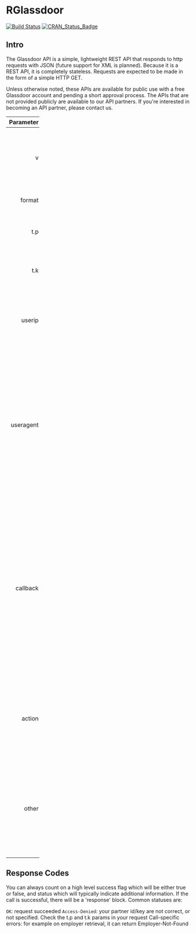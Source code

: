 
<!-- README.md is generated from README.Rmd. Please edit that file -->
RGlassdoor
==========

[![Build Status](https://travis-ci.org/IronistM/RGlassdoor.svg?branch=master)](https://travis-ci.org/IronistM/RGlassdoor) [![CRAN\_Status\_Badge](http://www.r-pkg.org/badges/version/RGlassdoor)](https://cran.r-project.org/package=RGlassdoor)

Intro
-----

The Glassdoor API is a simple, lightweight REST API that responds to http requests with JSON (future support for XML is planned). Because it is a REST API, it is completely stateless. Requests are expected to be made in the form of a simple HTTP GET.

Unless otherwise noted, these APIs are available for public use with a free Glassdoor account and pending a short approval process. The APIs that are not provided publicly are available to our API partners. If you're interested in becoming an API partner, please contact us.

<table style="width:18%;">
<colgroup>
<col width="6%" />
<col width="5%" />
<col width="5%" />
</colgroup>
<thead>
<tr class="header">
<th align="right">Parameter</th>
<th>Explanation</th>
<th>Required?</th>
</tr>
</thead>
<tbody>
<tr class="odd">
<td align="right">v</td>
<td>The API version. The current version is 1 except for jobs, which is currently version 1.1</td>
<td>Yes</td>
</tr>
<tr class="even">
<td align="right">format</td>
<td>Either xml or json as you prefer</td>
<td>Yes</td>
</tr>
<tr class="odd">
<td align="right">t.p</td>
<td>Your partner id, as assigned by Glassdoor</td>
<td>Yes</td>
</tr>
<tr class="even">
<td align="right">t.k</td>
<td>Your partner key, as assigned by Glassdoor</td>
<td>Yes</td>
</tr>
<tr class="odd">
<td align="right">userip</td>
<td>The IP address of the end user to whom the API results will be shown</td>
<td>Yes</td>
</tr>
<tr class="even">
<td align="right">useragent</td>
<td>The User-Agent (browser) of the end user to whom the API results will be shown. Note that you can can obtain this from the &quot;User-Agent&quot; HTTP request header from the end-user</td>
<td>Yes</td>
</tr>
<tr class="odd">
<td align="right">callback</td>
<td>If json is the requested format, you may specify a jsonp callback here, allowing you to make cross-domain calls to the glassdoor API from your client-side javascript. See the JSONP wikipedia entry for more information on jsonp.</td>
<td>No</td>
</tr>
<tr class="even">
<td align="right">action</td>
<td>The particular API call that you would like to make - see jobs, reviews, salaries, etc. sub-sections for details</td>
<td>Yes</td>
</tr>
<tr class="odd">
<td align="right">other</td>
<td>Each API action will require different parameters - in the example above, an employerId is passed in order to retrieve reviews.</td>
<td>Varies</td>
</tr>
</tbody>
</table>

Response Codes
--------------

You can always count on a high level success flag which will be either true or false, and status which will typically indicate additional information. If the call is successful, there will be a 'response' block. Common statuses are:

`OK`: request succeeded `Access-Denied`: your partner id/key are not correct, or not specified. Check the t.p and t.k params in your request Call-specific errors: for example on employer retrieval, it can return Employer-Not-Found
